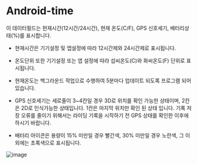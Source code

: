 # Android-time

이 데이터필드는 현재시간(12시간/24시간), 현재 온도(C/F), GPS 신호세기, 배터리상태(%)를 표시합니다. 

- 현재시간은 기기설정 및 앱설정에 따라 12시간제와 24시간제로 표시됩니다.
- 온도단위 또한 기기설정 또는 앱 설정에 따라 섭씨온도(C)와 화씨온도(F) 단위로 표시됩니다.

- 현재온도는 백그라운드 작업으로 수행하여 5분마다 업데이트 되도록 프로그램 되어 있습니다.
- GPS 신호세기는 세로줄이 3~4칸일 경우 3D로 위치를 확인 가능한 상태이며, 2칸은 2D로 인식가능한 상태입니다. 
1칸은 마지막 위치만 확인 된 상태 입니다.
기록 저장 오류를 줄이기 위해서는 라이딩 기록을 시작하기 전 GPS 상태를 확인한 이후에 하시기 바랍니다.
- 배터리 아이콘은 용량이 15% 미만일 경우 빨간색, 30% 미만일 경우 노란색, 그 이외에는 초록색으로 표시됩니다.

![image](https://user-images.githubusercontent.com/116134685/210192102-ea3d5091-c4d8-40fa-aea3-8092421d3974.png)
